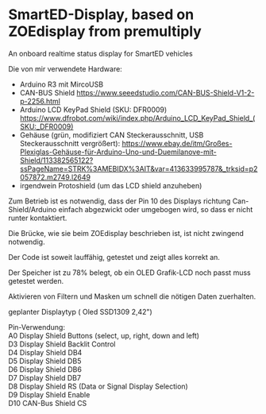 # SmartED-Display, based on ZOEdisplay from premultiply

An onboard realtime status display for SmartED vehicles

Die von mir verwendete Hardware:

* Arduino R3 mit MircoUSB
* CAN-BUS Shield https://www.seeedstudio.com/CAN-BUS-Shield-V1-2-p-2256.html
* Arduino LCD KeyPad Shield (SKU: DFR0009) https://www.dfrobot.com/wiki/index.php/Arduino_LCD_KeyPad_Shield_(SKU:_DFR0009)
* Gehäuse (grün, modifiziert CAN Steckerausschnitt, USB Steckerausschnitt vergrößert): https://www.ebay.de/itm/Großes-Plexiglas-Gehäuse-für-Arduino-Uno-und-Duemilanove-mit-Shield/113382565122?ssPageName=STRK%3AMEBIDX%3AIT&var=413633995787&_trksid=p2057872.m2749.l2649
* irgendwein Protoshield (um das LCD shield anzuheben)

Zum Betrieb ist es notwendig, dass der Pin 10 des Displays richtung Can-Shield/Arduino einfach abgezwickt oder umgebogen wird, so dass er nicht runter kontaktiert.

Die Brücke, wie sie beim ZOEdisplay beschrieben ist, ist nicht zwingend notwendig.

Der Code ist soweit lauffähig, getestet und zeigt alles korrekt an.

Der Speicher ist zu 78% belegt, ob ein OLED Grafik-LCD noch passt muss getestet werden.

Aktivieren von Filtern und Masken um schnell die nötigen Daten zuerhalten.

geplanter Displaytyp ( Oled SSD1309 2,42")

Pin-Verwendung:  
A0    Display Shield   Buttons (select, up, right, down and left)  
D3    Display Shield   Backlit Control  
D4 	  Display Shield   DB4  
D5   	Display Shield   DB5  
D6   	Display Shield   DB6  
D7   	Display Shield   DB7  
D8   	Display Shield   RS (Data or Signal Display Selection)  
D9 	  Display Shield   Enable  
D10   CAN-Bus Shield   CS
